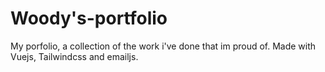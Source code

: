 # Woody's-portfolio

My porfolio, a collection of the work i've done that im proud of. Made with Vuejs, Tailwindcss and emailjs. 
